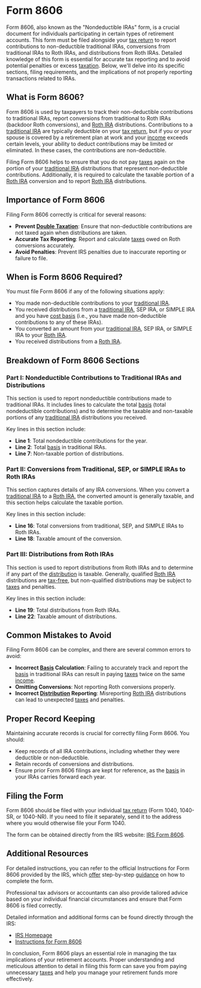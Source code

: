# Form 8606

Form 8606, also known as the "Nondeductible IRAs" form, is a crucial document for individuals participating in certain types of retirement accounts. This form must be filed alongside your [tax return](../t/tax_return.md) to report contributions to non-deductible traditional IRAs, conversions from traditional IRAs to Roth IRAs, and distributions from Roth IRAs. Detailed knowledge of this form is essential for accurate tax reporting and to avoid potential penalties or excess [taxation](../t/taxation.md). Below, we'll delve into its specific sections, filing requirements, and the implications of not properly reporting transactions related to IRAs.

## What is Form 8606?

Form 8606 is used by taxpayers to track their non-deductible contributions to traditional IRAs, report conversions from traditional to Roth IRAs (backdoor Roth conversions), and [Roth IRA](../r/roth_ira.md) distributions. Contributions to a [traditional IRA](../t/traditional_ira.md) are typically deductible on your [tax return](../t/tax_return.md), but if you or your spouse is covered by a retirement plan at work and your [income](../i/income.md) exceeds certain levels, your ability to deduct contributions may be limited or eliminated. In these cases, the contributions are non-deductible.

Filing Form 8606 helps to ensure that you do not pay [taxes](../t/taxes.md) again on the portion of your [traditional IRA](../t/traditional_ira.md) distributions that represent non-deductible contributions. Additionally, it is required to calculate the taxable portion of a [Roth IRA](../r/roth_ira.md) conversion and to report [Roth IRA](../r/roth_ira.md) distributions.

## Importance of Form 8606

Filing Form 8606 correctly is critical for several reasons:

- **Prevent [Double Taxation](../d/double_taxation.md)**: Ensure that non-deductible contributions are not taxed again when distributions are taken.
- **Accurate Tax Reporting**: Report and calculate [taxes](../t/taxes.md) owed on Roth conversions accurately.
- **Avoid Penalties**: Prevent IRS penalties due to inaccurate reporting or failure to file.

## When is Form 8606 Required?

You must file Form 8606 if any of the following situations apply:

- You made non-deductible contributions to your [traditional IRA](../t/traditional_ira.md).
- You received distributions from a [traditional IRA](../t/traditional_ira.md), SEP IRA, or SIMPLE IRA and you have [cost basis](../c/cost_basis.md) (i.e., you have made non-deductible contributions to any of these IRAs).
- You converted an amount from your [traditional IRA](../t/traditional_ira.md), SEP IRA, or SIMPLE IRA to your [Roth IRA](../r/roth_ira.md).
- You received distributions from a [Roth IRA](../r/roth_ira.md).

## Breakdown of Form 8606 Sections

### Part I: Nondeductible Contributions to Traditional IRAs and Distributions

This section is used to report nondeductible contributions made to traditional IRAs. It includes lines to calculate the total [basis](../b/basis.md) (total nondeductible contributions) and to determine the taxable and non-taxable portions of any [traditional IRA](../t/traditional_ira.md) distributions you received.

Key lines in this section include:

- **Line 1**: Total nondeductible contributions for the year.
- **Line 2**: Total [basis](../b/basis.md) in traditional IRAs.
- **Line 7**: Non-taxable portion of distributions.

### Part II: Conversions from Traditional, SEP, or SIMPLE IRAs to Roth IRAs

This section captures details of any IRA conversions. When you convert a [traditional IRA](../t/traditional_ira.md) to a [Roth IRA](../r/roth_ira.md), the converted amount is generally taxable, and this section helps calculate the taxable portion.

Key lines in this section include:

- **Line 16**: Total conversions from traditional, SEP, and SIMPLE IRAs to Roth IRAs.
- **Line 18**: Taxable amount of the conversion.

### Part III: Distributions from Roth IRAs

This section is used to report distributions from Roth IRAs and to determine if any part of the [distribution](../d/distribution.md) is taxable. Generally, qualified [Roth IRA](../r/roth_ira.md) distributions are [tax-free](../t/tax_free.md), but non-qualified distributions may be subject to [taxes](../t/taxes.md) and penalties.

Key lines in this section include:

- **Line 19**: Total distributions from Roth IRAs.
- **Line 22**: Taxable amount of distributions.

## Common Mistakes to Avoid

Filing Form 8606 can be complex, and there are several common errors to avoid:

- **Incorrect [Basis](../b/basis.md) Calculation**: Failing to accurately track and report the [basis](../b/basis.md) in traditional IRAs can result in paying [taxes](../t/taxes.md) twice on the same [income](../i/income.md).
- **Omitting Conversions**: Not reporting Roth conversions properly.
- **Incorrect [Distribution](../d/distribution.md) Reporting**: Misreporting [Roth IRA](../r/roth_ira.md) distributions can lead to unexpected [taxes](../t/taxes.md) and penalties.

## Proper Record Keeping

Maintaining accurate records is crucial for correctly filing Form 8606. You should:

- Keep records of all IRA contributions, including whether they were deductible or non-deductible.
- Retain records of conversions and distributions.
- Ensure prior Form 8606 filings are kept for reference, as the [basis](../b/basis.md) in your IRAs carries forward each year.

## Filing the Form

Form 8606 should be filed with your individual [tax return](../t/tax_return.md) (Form 1040, 1040-SR, or 1040-NR). If you need to file it separately, send it to the address where you would otherwise file your Form 1040.

The form can be obtained directly from the IRS website: [IRS Form 8606](https://www.irs.gov/forms-pubs/about-form-8606).

## Additional Resources

For detailed instructions, you can refer to the official Instructions for Form 8606 provided by the IRS, which [offer](../o/offer.md) step-by-step [guidance](../g/guidance.md) on how to complete the form.

Professional tax advisors or accountants can also provide tailored advice based on your individual financial circumstances and ensure that Form 8606 is filed correctly. 

Detailed information and additional forms can be found directly through the IRS:

- [IRS Homepage](https://www.irs.gov/)
- [Instructions for Form 8606](https://www.irs.gov/instructions/i8606)

In conclusion, Form 8606 plays an essential role in managing the tax implications of your retirement accounts. Proper understanding and meticulous attention to detail in filing this form can save you from paying unnecessary [taxes](../t/taxes.md) and help you manage your retirement funds more effectively.